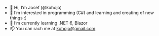 - 👋 Hi, I’m Josef (@kohojo)
- 👀 I’m interested in programming (C#) and learning and creating of new things :)
- 🌱 I’m currently learning .NET 6, Blazor
- 📫 You can rach me at kohojo@gmail.com
